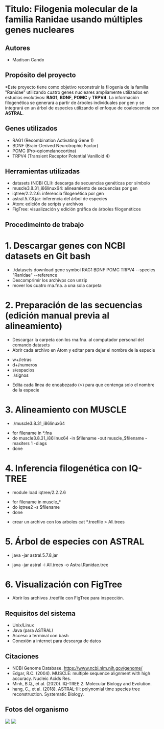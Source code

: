 # Titulo: Filogenia molecular de la familia Ranidae usando múltiples genes nucleares

## Autores
* Madison Cando

## Propósito del proyecto
*Este proyecto tiene como objetivo reconstruir la filogenia de la familia "Ranidae" utilizando cuatro genes nucleares ampliamente utilizados en estudios evolutivos: **RAG1**, **BDNF**, **POMC** y **TRPV4**. La información filogenética se generará a partir de árboles individuales por gen y se integrará en un árbol de especies utilizando el enfoque de coalescencia con **ASTRAL**.

## Genes utilizados
* RAG1 (Recombination Activating Gene 1)
* BDNF (Brain-Derived Neurotrophic Factor)
* POMC (Pro-opiomelanocortina)
* TRPV4 (Transient Receptor Potential Vanilloid 4)

## Herramientas utilizadas
* datasets (NCBI CLI): descarga de secuencias genéticas por símbolo
* muscle3.8.31_i86linux64: alineamiento de secuencias por gen
* iqtree/2.2.2.6: inferencia filogenética por gen
* astral.5.7.8.jar: inferencia del árbol de especies
* Atom: edición de scripts y archivos
* FigTree: visualización y edición gráfica de árboles filogenéticos

## Procedimeinto de trabajo

# 1. Descargar genes con NCBI datasets en Git bash
* ./datasets download gene symbol RAG1 BDNF POMC TRPV4 --species "Ranidae" --reference
* Descomprimir los archivps con unzip
* mover los cuatro rna.fna. a una sola carpeta

# 2. Preparación de las secuencias (edición manual previa al alineamiento)
* Descargar la carpeta con los rna.fna. al computador personal del comando datasets
* Abrir cada archivo en Atom y editar para dejar el nombre de la especie
- w+/letras
- d+/numeros
- s/espacios
- ./signos 

* Edita cada línea de encabezado (>) para que contenga solo el nombre de la especie 

# 3. Alineamiento con MUSCLE
* ./muscle3.8.31_i86linux64
- for filename in *.fna
- do muscle3.8.31_i86linux64 -in $filename -out muscle_$filename -maxiters 1 -diags
- done 

# 4. Inferencia filogenética con IQ-TREE
* module load iqtree/2.2.2.6
- for filename in muscle_*
- do iqtree2 -s $filename
- done
* crear un archivo con los arboles cat *.treefile > All.trees

# 5. Árbol de especies con ASTRAL
* java -jar astral.5.7.8.jar 
- java -jar astral -i All.trees -o Astral.Ranidae.tree

# 6. Visualización con FigTree
* Abrir los archivos .treefile con FigTree para inspección.

## Requisitos del sistema

* Unix/Linux
* Java (para ASTRAL)
* Acceso a terminal con bash
* Conexión a internet para descarga de datos

## Citaciones

* NCBI Genome Database. https://www.ncbi.nlm.nih.gov/genome/
* Edgar, R.C. (2004). MUSCLE: multiple sequence alignment with high accuracy. Nucleic Acids Res.
* Minh, B.Q., et al. (2020). IQ-TREE 2. Molecular Biology and Evolution.
* hang, C., et al. (2018). ASTRAL-III: polynomial time species tree reconstruction. Systematic Biology.

## Fotos del organismo
![ ](https://inaturalist-open-data.s3.amazonaws.com/photos/17781494/medium.jpeg)
![ ](https://inaturalist-open-data.s3.amazonaws.com/photos/5997078/medium.jpg)
